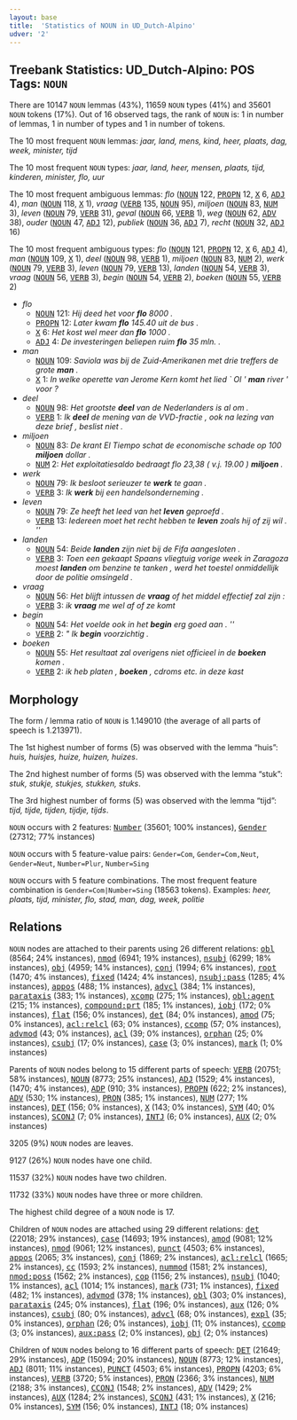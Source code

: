 ```yaml
---
layout: base
title:  'Statistics of NOUN in UD_Dutch-Alpino'
udver: '2'
---
```


## Treebank Statistics: UD_Dutch-Alpino: POS Tags: `NOUN`

There are 10147 `NOUN` lemmas (43%), 11659 `NOUN` types (41%) and 35601 `NOUN` tokens (17%).
Out of 16 observed tags, the rank of `NOUN` is: 1 in number of lemmas, 1 in number of types and 1 in number of tokens.

The 10 most frequent `NOUN` lemmas: <em>jaar, land, mens, kind, heer, plaats, dag, week, minister, tijd</em>

The 10 most frequent `NOUN` types:  <em>jaar, land, heer, mensen, plaats, tijd, kinderen, minister, flo, uur</em>

The 10 most frequent ambiguous lemmas: <em>flo</em> (<tt><a href="nl_alpino-pos-NOUN.html">NOUN</a></tt> 122, <tt><a href="nl_alpino-pos-PROPN.html">PROPN</a></tt> 12, <tt><a href="nl_alpino-pos-X.html">X</a></tt> 6, <tt><a href="nl_alpino-pos-ADJ.html">ADJ</a></tt> 4), <em>man</em> (<tt><a href="nl_alpino-pos-NOUN.html">NOUN</a></tt> 118, <tt><a href="nl_alpino-pos-X.html">X</a></tt> 1), <em>vraag</em> (<tt><a href="nl_alpino-pos-VERB.html">VERB</a></tt> 135, <tt><a href="nl_alpino-pos-NOUN.html">NOUN</a></tt> 95), <em>miljoen</em> (<tt><a href="nl_alpino-pos-NOUN.html">NOUN</a></tt> 83, <tt><a href="nl_alpino-pos-NUM.html">NUM</a></tt> 3), <em>leven</em> (<tt><a href="nl_alpino-pos-NOUN.html">NOUN</a></tt> 79, <tt><a href="nl_alpino-pos-VERB.html">VERB</a></tt> 31), <em>geval</em> (<tt><a href="nl_alpino-pos-NOUN.html">NOUN</a></tt> 66, <tt><a href="nl_alpino-pos-VERB.html">VERB</a></tt> 1), <em>weg</em> (<tt><a href="nl_alpino-pos-NOUN.html">NOUN</a></tt> 62, <tt><a href="nl_alpino-pos-ADV.html">ADV</a></tt> 38), <em>ouder</em> (<tt><a href="nl_alpino-pos-NOUN.html">NOUN</a></tt> 47, <tt><a href="nl_alpino-pos-ADJ.html">ADJ</a></tt> 12), <em>publiek</em> (<tt><a href="nl_alpino-pos-NOUN.html">NOUN</a></tt> 36, <tt><a href="nl_alpino-pos-ADJ.html">ADJ</a></tt> 7), <em>recht</em> (<tt><a href="nl_alpino-pos-NOUN.html">NOUN</a></tt> 32, <tt><a href="nl_alpino-pos-ADJ.html">ADJ</a></tt> 16)

The 10 most frequent ambiguous types:  <em>flo</em> (<tt><a href="nl_alpino-pos-NOUN.html">NOUN</a></tt> 121, <tt><a href="nl_alpino-pos-PROPN.html">PROPN</a></tt> 12, <tt><a href="nl_alpino-pos-X.html">X</a></tt> 6, <tt><a href="nl_alpino-pos-ADJ.html">ADJ</a></tt> 4), <em>man</em> (<tt><a href="nl_alpino-pos-NOUN.html">NOUN</a></tt> 109, <tt><a href="nl_alpino-pos-X.html">X</a></tt> 1), <em>deel</em> (<tt><a href="nl_alpino-pos-NOUN.html">NOUN</a></tt> 98, <tt><a href="nl_alpino-pos-VERB.html">VERB</a></tt> 1), <em>miljoen</em> (<tt><a href="nl_alpino-pos-NOUN.html">NOUN</a></tt> 83, <tt><a href="nl_alpino-pos-NUM.html">NUM</a></tt> 2), <em>werk</em> (<tt><a href="nl_alpino-pos-NOUN.html">NOUN</a></tt> 79, <tt><a href="nl_alpino-pos-VERB.html">VERB</a></tt> 3), <em>leven</em> (<tt><a href="nl_alpino-pos-NOUN.html">NOUN</a></tt> 79, <tt><a href="nl_alpino-pos-VERB.html">VERB</a></tt> 13), <em>landen</em> (<tt><a href="nl_alpino-pos-NOUN.html">NOUN</a></tt> 54, <tt><a href="nl_alpino-pos-VERB.html">VERB</a></tt> 3), <em>vraag</em> (<tt><a href="nl_alpino-pos-NOUN.html">NOUN</a></tt> 56, <tt><a href="nl_alpino-pos-VERB.html">VERB</a></tt> 3), <em>begin</em> (<tt><a href="nl_alpino-pos-NOUN.html">NOUN</a></tt> 54, <tt><a href="nl_alpino-pos-VERB.html">VERB</a></tt> 2), <em>boeken</em> (<tt><a href="nl_alpino-pos-NOUN.html">NOUN</a></tt> 55, <tt><a href="nl_alpino-pos-VERB.html">VERB</a></tt> 2)


* <em>flo</em>
  * <tt><a href="nl_alpino-pos-NOUN.html">NOUN</a></tt> 121: <em>Hij deed het voor <b>flo</b> 8000 .</em>
  * <tt><a href="nl_alpino-pos-PROPN.html">PROPN</a></tt> 12: <em>Later kwam <b>flo</b> 145.40 uit de bus .</em>
  * <tt><a href="nl_alpino-pos-X.html">X</a></tt> 6: <em>Het kost wel meer dan <b>flo</b> 1000 .</em>
  * <tt><a href="nl_alpino-pos-ADJ.html">ADJ</a></tt> 4: <em>De investeringen beliepen ruim <b>flo</b> 35 mln. .</em>
* <em>man</em>
  * <tt><a href="nl_alpino-pos-NOUN.html">NOUN</a></tt> 109: <em>Saviola was bij de Zuid-Amerikanen met drie treffers de grote <b>man</b> .</em>
  * <tt><a href="nl_alpino-pos-X.html">X</a></tt> 1: <em>In welke operette van Jerome Kern komt het lied ` Ol ' <b>man</b> river ' voor ?</em>
* <em>deel</em>
  * <tt><a href="nl_alpino-pos-NOUN.html">NOUN</a></tt> 98: <em>Het grootste <b>deel</b> van de Nederlanders is al om .</em>
  * <tt><a href="nl_alpino-pos-VERB.html">VERB</a></tt> 1: <em>Ik <b>deel</b> de mening van de VVD-fractie , ook na lezing van deze brief , beslist niet .</em>
* <em>miljoen</em>
  * <tt><a href="nl_alpino-pos-NOUN.html">NOUN</a></tt> 83: <em>De krant El Tiempo schat de economische schade op 100 <b>miljoen</b> dollar .</em>
  * <tt><a href="nl_alpino-pos-NUM.html">NUM</a></tt> 2: <em>Het exploitatiesaldo bedraagt flo 23,38 ( v.j. 19.00 ) <b>miljoen</b> .</em>
* <em>werk</em>
  * <tt><a href="nl_alpino-pos-NOUN.html">NOUN</a></tt> 79: <em>Ik besloot serieuzer te <b>werk</b> te gaan .</em>
  * <tt><a href="nl_alpino-pos-VERB.html">VERB</a></tt> 3: <em>Ik <b>werk</b> bij een handelsonderneming .</em>
* <em>leven</em>
  * <tt><a href="nl_alpino-pos-NOUN.html">NOUN</a></tt> 79: <em>Ze heeft het leed van het <b>leven</b> geproefd .</em>
  * <tt><a href="nl_alpino-pos-VERB.html">VERB</a></tt> 13: <em>Iedereen moet het recht hebben te <b>leven</b> zoals hij of zij wil . ''</em>
* <em>landen</em>
  * <tt><a href="nl_alpino-pos-NOUN.html">NOUN</a></tt> 54: <em>Beide <b>landen</b> zijn niet bij de Fifa aangesloten .</em>
  * <tt><a href="nl_alpino-pos-VERB.html">VERB</a></tt> 3: <em>Toen een gekaapt Spaans vliegtuig vorige week in Zaragoza moest <b>landen</b> om benzine te tanken , werd het toestel onmiddellijk door de politie omsingeld .</em>
* <em>vraag</em>
  * <tt><a href="nl_alpino-pos-NOUN.html">NOUN</a></tt> 56: <em>Het blijft intussen de <b>vraag</b> of het middel effectief zal zijn :</em>
  * <tt><a href="nl_alpino-pos-VERB.html">VERB</a></tt> 3: <em>ik <b>vraag</b> me wel af of ze komt</em>
* <em>begin</em>
  * <tt><a href="nl_alpino-pos-NOUN.html">NOUN</a></tt> 54: <em>Het voelde ook in het <b>begin</b> erg goed aan . ''</em>
  * <tt><a href="nl_alpino-pos-VERB.html">VERB</a></tt> 2: <em>" Ik <b>begin</b> voorzichtig .</em>
* <em>boeken</em>
  * <tt><a href="nl_alpino-pos-NOUN.html">NOUN</a></tt> 55: <em>Het resultaat zal overigens niet officieel in de <b>boeken</b> komen .</em>
  * <tt><a href="nl_alpino-pos-VERB.html">VERB</a></tt> 2: <em>ik heb platen , <b>boeken</b> , cdroms etc. in deze kast</em>

## Morphology

The form / lemma ratio of `NOUN` is 1.149010 (the average of all parts of speech is 1.213971).

The 1st highest number of forms (5) was observed with the lemma “huis”: <em>huis, huisjes, huize, huizen, huizes</em>.

The 2nd highest number of forms (5) was observed with the lemma “stuk”: <em>stuk, stukje, stukjes, stukken, stuks</em>.

The 3rd highest number of forms (5) was observed with the lemma “tijd”: <em>tijd, tijde, tijden, tijdje, tijds</em>.

`NOUN` occurs with 2 features: <tt><a href="nl_alpino-feat-Number.html">Number</a></tt> (35601; 100% instances), <tt><a href="nl_alpino-feat-Gender.html">Gender</a></tt> (27312; 77% instances)

`NOUN` occurs with 5 feature-value pairs: `Gender=Com`, `Gender=Com,Neut`, `Gender=Neut`, `Number=Plur`, `Number=Sing`

`NOUN` occurs with 5 feature combinations.
The most frequent feature combination is `Gender=Com|Number=Sing` (18563 tokens).
Examples: <em>heer, plaats, tijd, minister, flo, stad, man, dag, week, politie</em>


## Relations

`NOUN` nodes are attached to their parents using 26 different relations: <tt><a href="nl_alpino-dep-obl.html">obl</a></tt> (8564; 24% instances), <tt><a href="nl_alpino-dep-nmod.html">nmod</a></tt> (6941; 19% instances), <tt><a href="nl_alpino-dep-nsubj.html">nsubj</a></tt> (6299; 18% instances), <tt><a href="nl_alpino-dep-obj.html">obj</a></tt> (4959; 14% instances), <tt><a href="nl_alpino-dep-conj.html">conj</a></tt> (1994; 6% instances), <tt><a href="nl_alpino-dep-root.html">root</a></tt> (1470; 4% instances), <tt><a href="nl_alpino-dep-fixed.html">fixed</a></tt> (1424; 4% instances), <tt><a href="nl_alpino-dep-nsubj-pass.html">nsubj:pass</a></tt> (1285; 4% instances), <tt><a href="nl_alpino-dep-appos.html">appos</a></tt> (488; 1% instances), <tt><a href="nl_alpino-dep-advcl.html">advcl</a></tt> (384; 1% instances), <tt><a href="nl_alpino-dep-parataxis.html">parataxis</a></tt> (383; 1% instances), <tt><a href="nl_alpino-dep-xcomp.html">xcomp</a></tt> (275; 1% instances), <tt><a href="nl_alpino-dep-obl-agent.html">obl:agent</a></tt> (215; 1% instances), <tt><a href="nl_alpino-dep-compound-prt.html">compound:prt</a></tt> (185; 1% instances), <tt><a href="nl_alpino-dep-iobj.html">iobj</a></tt> (172; 0% instances), <tt><a href="nl_alpino-dep-flat.html">flat</a></tt> (156; 0% instances), <tt><a href="nl_alpino-dep-det.html">det</a></tt> (84; 0% instances), <tt><a href="nl_alpino-dep-amod.html">amod</a></tt> (75; 0% instances), <tt><a href="nl_alpino-dep-acl-relcl.html">acl:relcl</a></tt> (63; 0% instances), <tt><a href="nl_alpino-dep-ccomp.html">ccomp</a></tt> (57; 0% instances), <tt><a href="nl_alpino-dep-advmod.html">advmod</a></tt> (43; 0% instances), <tt><a href="nl_alpino-dep-acl.html">acl</a></tt> (39; 0% instances), <tt><a href="nl_alpino-dep-orphan.html">orphan</a></tt> (25; 0% instances), <tt><a href="nl_alpino-dep-csubj.html">csubj</a></tt> (17; 0% instances), <tt><a href="nl_alpino-dep-case.html">case</a></tt> (3; 0% instances), <tt><a href="nl_alpino-dep-mark.html">mark</a></tt> (1; 0% instances)

Parents of `NOUN` nodes belong to 15 different parts of speech: <tt><a href="nl_alpino-pos-VERB.html">VERB</a></tt> (20751; 58% instances), <tt><a href="nl_alpino-pos-NOUN.html">NOUN</a></tt> (8773; 25% instances), <tt><a href="nl_alpino-pos-ADJ.html">ADJ</a></tt> (1529; 4% instances),  (1470; 4% instances), <tt><a href="nl_alpino-pos-ADP.html">ADP</a></tt> (910; 3% instances), <tt><a href="nl_alpino-pos-PROPN.html">PROPN</a></tt> (622; 2% instances), <tt><a href="nl_alpino-pos-ADV.html">ADV</a></tt> (530; 1% instances), <tt><a href="nl_alpino-pos-PRON.html">PRON</a></tt> (385; 1% instances), <tt><a href="nl_alpino-pos-NUM.html">NUM</a></tt> (277; 1% instances), <tt><a href="nl_alpino-pos-DET.html">DET</a></tt> (156; 0% instances), <tt><a href="nl_alpino-pos-X.html">X</a></tt> (143; 0% instances), <tt><a href="nl_alpino-pos-SYM.html">SYM</a></tt> (40; 0% instances), <tt><a href="nl_alpino-pos-SCONJ.html">SCONJ</a></tt> (7; 0% instances), <tt><a href="nl_alpino-pos-INTJ.html">INTJ</a></tt> (6; 0% instances), <tt><a href="nl_alpino-pos-AUX.html">AUX</a></tt> (2; 0% instances)

3205 (9%) `NOUN` nodes are leaves.

9127 (26%) `NOUN` nodes have one child.

11537 (32%) `NOUN` nodes have two children.

11732 (33%) `NOUN` nodes have three or more children.

The highest child degree of a `NOUN` node is 17.

Children of `NOUN` nodes are attached using 29 different relations: <tt><a href="nl_alpino-dep-det.html">det</a></tt> (22018; 29% instances), <tt><a href="nl_alpino-dep-case.html">case</a></tt> (14693; 19% instances), <tt><a href="nl_alpino-dep-amod.html">amod</a></tt> (9081; 12% instances), <tt><a href="nl_alpino-dep-nmod.html">nmod</a></tt> (9061; 12% instances), <tt><a href="nl_alpino-dep-punct.html">punct</a></tt> (4503; 6% instances), <tt><a href="nl_alpino-dep-appos.html">appos</a></tt> (2065; 3% instances), <tt><a href="nl_alpino-dep-conj.html">conj</a></tt> (1869; 2% instances), <tt><a href="nl_alpino-dep-acl-relcl.html">acl:relcl</a></tt> (1665; 2% instances), <tt><a href="nl_alpino-dep-cc.html">cc</a></tt> (1593; 2% instances), <tt><a href="nl_alpino-dep-nummod.html">nummod</a></tt> (1581; 2% instances), <tt><a href="nl_alpino-dep-nmod-poss.html">nmod:poss</a></tt> (1562; 2% instances), <tt><a href="nl_alpino-dep-cop.html">cop</a></tt> (1156; 2% instances), <tt><a href="nl_alpino-dep-nsubj.html">nsubj</a></tt> (1040; 1% instances), <tt><a href="nl_alpino-dep-acl.html">acl</a></tt> (1014; 1% instances), <tt><a href="nl_alpino-dep-mark.html">mark</a></tt> (731; 1% instances), <tt><a href="nl_alpino-dep-fixed.html">fixed</a></tt> (482; 1% instances), <tt><a href="nl_alpino-dep-advmod.html">advmod</a></tt> (378; 1% instances), <tt><a href="nl_alpino-dep-obl.html">obl</a></tt> (303; 0% instances), <tt><a href="nl_alpino-dep-parataxis.html">parataxis</a></tt> (245; 0% instances), <tt><a href="nl_alpino-dep-flat.html">flat</a></tt> (196; 0% instances), <tt><a href="nl_alpino-dep-aux.html">aux</a></tt> (126; 0% instances), <tt><a href="nl_alpino-dep-csubj.html">csubj</a></tt> (80; 0% instances), <tt><a href="nl_alpino-dep-advcl.html">advcl</a></tt> (68; 0% instances), <tt><a href="nl_alpino-dep-expl.html">expl</a></tt> (35; 0% instances), <tt><a href="nl_alpino-dep-orphan.html">orphan</a></tt> (26; 0% instances), <tt><a href="nl_alpino-dep-iobj.html">iobj</a></tt> (11; 0% instances), <tt><a href="nl_alpino-dep-ccomp.html">ccomp</a></tt> (3; 0% instances), <tt><a href="nl_alpino-dep-aux-pass.html">aux:pass</a></tt> (2; 0% instances), <tt><a href="nl_alpino-dep-obj.html">obj</a></tt> (2; 0% instances)

Children of `NOUN` nodes belong to 16 different parts of speech: <tt><a href="nl_alpino-pos-DET.html">DET</a></tt> (21649; 29% instances), <tt><a href="nl_alpino-pos-ADP.html">ADP</a></tt> (15094; 20% instances), <tt><a href="nl_alpino-pos-NOUN.html">NOUN</a></tt> (8773; 12% instances), <tt><a href="nl_alpino-pos-ADJ.html">ADJ</a></tt> (8011; 11% instances), <tt><a href="nl_alpino-pos-PUNCT.html">PUNCT</a></tt> (4503; 6% instances), <tt><a href="nl_alpino-pos-PROPN.html">PROPN</a></tt> (4203; 6% instances), <tt><a href="nl_alpino-pos-VERB.html">VERB</a></tt> (3720; 5% instances), <tt><a href="nl_alpino-pos-PRON.html">PRON</a></tt> (2366; 3% instances), <tt><a href="nl_alpino-pos-NUM.html">NUM</a></tt> (2188; 3% instances), <tt><a href="nl_alpino-pos-CCONJ.html">CCONJ</a></tt> (1548; 2% instances), <tt><a href="nl_alpino-pos-ADV.html">ADV</a></tt> (1429; 2% instances), <tt><a href="nl_alpino-pos-AUX.html">AUX</a></tt> (1284; 2% instances), <tt><a href="nl_alpino-pos-SCONJ.html">SCONJ</a></tt> (431; 1% instances), <tt><a href="nl_alpino-pos-X.html">X</a></tt> (216; 0% instances), <tt><a href="nl_alpino-pos-SYM.html">SYM</a></tt> (156; 0% instances), <tt><a href="nl_alpino-pos-INTJ.html">INTJ</a></tt> (18; 0% instances)

